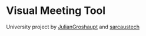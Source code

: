 # **Vi**sual **Mee**ting **T**ool

University project by [JulianGroshaupt](https://www.github.com/JulianGroshaupt) and [sarcaustech](https://www.github.com/sarcaustech)